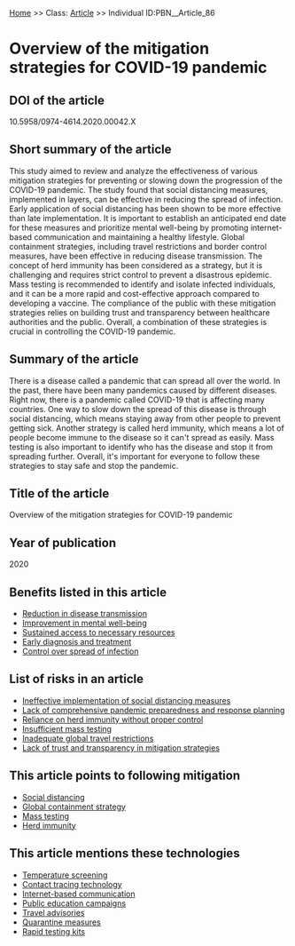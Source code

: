[Home](https://github.com/mm80843/T3.5/blob/pages/index.md) >> Class: [Article](https://github.com/mm80843/T3.5/tree/main/docs/Article/index.md) >> Individual ID:PBN__Article_86 

# __Overview of the mitigation strategies for COVID-19 pandemic__

## DOI of the article

10.5958/0974-4614.2020.00042.X

## Short summary of the article

This study aimed to review and analyze the effectiveness of various mitigation strategies for preventing or slowing down the progression of the COVID-19 pandemic. The study found that social distancing measures, implemented in layers, can be effective in reducing the spread of infection. Early application of social distancing has been shown to be more effective than late implementation. It is important to establish an anticipated end date for these measures and prioritize mental well-being by promoting internet-based communication and maintaining a healthy lifestyle. Global containment strategies, including travel restrictions and border control measures, have been effective in reducing disease transmission. The concept of herd immunity has been considered as a strategy, but it is challenging and requires strict control to prevent a disastrous epidemic. Mass testing is recommended to identify and isolate infected individuals, and it can be a more rapid and cost-effective approach compared to developing a vaccine. The compliance of the public with these mitigation strategies relies on building trust and transparency between healthcare authorities and the public. Overall, a combination of these strategies is crucial in controlling the COVID-19 pandemic.

## Summary of the article

There is a disease called a pandemic that can spread all over the world. In the past, there have been many pandemics caused by different diseases. Right now, there is a pandemic called COVID-19 that is affecting many countries. One way to slow down the spread of this disease is through social distancing, which means staying away from other people to prevent getting sick. Another strategy is called herd immunity, which means a lot of people become immune to the disease so it can't spread as easily. Mass testing is also important to identify who has the disease and stop it from spreading further. Overall, it's important for everyone to follow these strategies to stay safe and stop the pandemic.

## Title of the article

Overview of the mitigation strategies for COVID-19 pandemic

## Year of publication

2020

## Benefits listed in this article

* [Reduction in disease transmission](https://github.com/mm80843/T3.5/blob/pages/Benef/PBN__Benef_425.md)
* [Improvement in mental well-being](https://github.com/mm80843/T3.5/blob/pages/Benef/PBN__Benef_426.md)
* [Sustained access to necessary resources](https://github.com/mm80843/T3.5/blob/pages/Benef/PBN__Benef_427.md)
* [Early diagnosis and treatment](https://github.com/mm80843/T3.5/blob/pages/Benef/PBN__Benef_428.md)
* [Control over spread of infection](https://github.com/mm80843/T3.5/blob/pages/Benef/PBN__Benef_429.md)

## List of risks in an article

* [Ineffective implementation of social distancing measures](https://github.com/mm80843/T3.5/blob/pages/Risk/PBN__Risk_1027.md)
* [Lack of comprehensive pandemic preparedness and response planning](https://github.com/mm80843/T3.5/blob/pages/Risk/PBN__Risk_1026.md)
* [Reliance on herd immunity without proper control](https://github.com/mm80843/T3.5/blob/pages/Risk/PBN__Risk_1029.md)
* [Insufficient mass testing](https://github.com/mm80843/T3.5/blob/pages/Risk/PBN__Risk_1030.md)
* [Inadequate global travel restrictions](https://github.com/mm80843/T3.5/blob/pages/Risk/PBN__Risk_1028.md)
* [Lack of trust and transparency in mitigation strategies](https://github.com/mm80843/T3.5/blob/pages/Risk/PBN__Risk_1031.md)

## This article points to following mitigation

* [Social distancing](https://github.com/mm80843/T3.5/blob/pages/Mitigation/PBN__Mitigation_275.md)
* [Global containment strategy](https://github.com/mm80843/T3.5/blob/pages/Mitigation/PBN__Mitigation_3149.md)
* [Mass testing](https://github.com/mm80843/T3.5/blob/pages/Mitigation/PBN__Mitigation_3119.md)
* [Herd immunity](https://github.com/mm80843/T3.5/blob/pages/Mitigation/PBN__Mitigation_3150.md)

## This article mentions these technologies

* [Temperature screening](https://github.com/mm80843/T3.5/blob/pages/Technology/PBN__Technology_25.md)
* [Contact tracing technology](https://github.com/mm80843/T3.5/blob/pages/Technology/PBN__Technology_29.md)
* [Internet-based communication](https://github.com/mm80843/T3.5/blob/pages/Technology/PBN__Technology_23.md)
* [Public education campaigns](https://github.com/mm80843/T3.5/blob/pages/Technology/PBN__Technology_24.md)
* [Travel advisories](https://github.com/mm80843/T3.5/blob/pages/Technology/PBN__Technology_26.md)
* [Quarantine measures](https://github.com/mm80843/T3.5/blob/pages/Technology/PBN__Technology_27.md)
* [Rapid testing kits](https://github.com/mm80843/T3.5/blob/pages/Technology/PBN__Technology_28.md)


